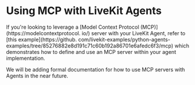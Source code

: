 # Using MCP with LiveKit Agents

If you're looking to leverage a [Model Context Protocol (MCP)](https://modelcontextprotocol. io/) server with your LiveKit Agent, refer to [this example](https://github. com/livekit-examples/python-agents-examples/tree/85276882e8d191c71c60b192a86701e6afedc6f3/mcp) which demonstrates how to define and use an MCP server within your agent implementation.

We will be adding formal documentation for how to use MCP servers with Agents in the near future.